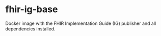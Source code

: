 # fhir-ig-base
Docker image with the FHIR Implementation Guide (IG) publisher and all dependencies installed.
